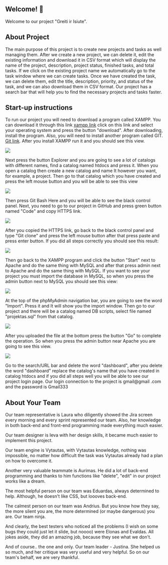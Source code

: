 <!-- # Greiti ir Isiute  -->

## Welcome! 👋
Welcome to our project "Greiti ir Isiute".

## About Project

The main purpose of this project is to create new projects and tasks as well managing them.  After we create a new project, we can delete it, edit the existing information and download it in CSV format which will display the name of the project, description, project status, finished tasks, and total tasks. If we click on the existing project name we automatically go to the task window where we can create tasks. Once we have created the task, we can delete them, edit the title, description, priority, and status of the task, and we can also download them in CSV format. Our project has a search bar that will help you to find the necessary projects and tasks faster.

## Start-up instructions

To run our project you will need to download a program called XAMPP. You can download it through this link [xampp link](https://www.apachefriends.org/download.html) click on this link and select your operating system and press the button "download". After downloading, install the program. Also, you will need to install another program called GIT. [Git link](https://git-scm.com/downloads). After you install XAMPP run it and you should see this view.

![](https://devtuts.butlerccwebdev.net/testserver/xampp-control-panel.png)

Next press the button Explorer and you are going to see a lot of catalogs with different names, find a catalog named htdocs and press it. When you open a catalog then create a new catalog and name It however you want, for example, a project. Then go to that catalog which you have created and press the left mouse button and you will be able to see this view

![](https://i.stack.imgur.com/QtZHF.jpg)
 
Then press Git Bash Here and you will be able to see the black control panel. Next, you need to go to our project in GitHub and press green button named "Code" and copy HTTPS link.

 ![](https://docs.github.com/assets/images/help/repository/https-url-clone.png)

After you copied the HTTPS link, go back to the black control panel and type "Git clone" and press the left mouse button after that press paste and press enter button. If you did all steps correctly you should see this result:

 ![](https://programmersought.com/images/156/2b8de8562c45ff03f2a8b5ce3dce11d4.png)

Then go back to the XAMPP program and click the button "Start" next to Apache and do the same thing with MySQL and after that press admin next to Apache and do the same thing with MySQL. If you want to see your project you must import the database in MySQL, so when you press the admin button next to MySQL you should see this view:

![](https://kinsta.com/wp-content/uploads/2019/04/what-is-mysql-1536x873.png)

At the top of the phpMyAdmin navigation bar, you are going to see the word "Import". Press it and It will show you the import window. Then go to our project and there will be a catalog named DB scripts, select file named "projektas.sql" from that catalog.

![](https://www.truegossiper.com/wp-content/uploads/2020/02/as.jpg)

After you uploaded the file at the bottom press the button "Go" to complete the operation. So when you press the admin button near Apache you are going to see this view.

![](http://blog.dougdragon.com/wp/wp-content/uploads/xampp-dashboard-1.png)

Go to the search/URL bar and delete the word "dashboard", after you delete the word "dashboard" replace the catalog's name that you have created in catalog htdocs and if you did all steps well you will be able to see our project login page. Our login connection to the project is gmail@gmail .com and the password is Gmail333



## About Your Team


Our team representative is Laura who diligently showed the Jira screen every morning and every sprint represented our team. Also, her knowledge in both back-end and front-end programming made everything much easier.

Our team designer is Ieva with her design skills, it became much easier to implement this project.

Our team engine is Vytautas, with Vytautas knowledge, nothing was impossible, no matter how difficult the task was Vytautas already had a plan on how to overcome it.

Another very valuable teammate is Aurimas. He did a lot of back-end programming and thanks to him functions like "delete", "edit" in our project works like a dream.

The most helpful person on our team was Eduardas, always determined to help. Although, he doesn't like CSS, but loooves back-end.

The calmest person on our team was Andrius. But you know how they say, the more silent you are, the more determined (or maybe dangerous) you are. Our team ninja.

And clearly, the best testers who noticed all the problems (I wish on some bugs they could just let it slide, but noooo) were Elonas and Evaldas. All jokes aside, they did an amazing job, because they see what we don't.

And of course.. the one and only. Our team leader - Justina. She helped us so much, and her critique was very useful and very helpful. So on our team's behalf, we are very thankful.

